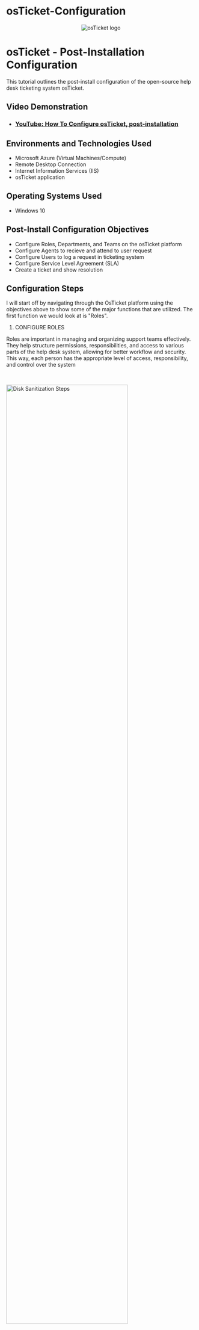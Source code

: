 # osTicket-Configuration
<p align="center">
<img src="https://i.imgur.com/Clzj7Xs.png" alt="osTicket logo"/>
</p>

<h1>osTicket - Post-Installation Configuration</h1>
This tutorial outlines the post-install configuration of the open-source help desk ticketing system osTicket.<br />


<h2>Video Demonstration</h2>

- ### [YouTube: How To Configure osTicket, post-installation](https://www.youtube.com)

<h2>Environments and Technologies Used</h2>

- Microsoft Azure (Virtual Machines/Compute)
- Remote Desktop Connection
- Internet Information Services (IIS)
- osTicket application

<h2>Operating Systems Used </h2>

- Windows 10</b>

<h2>Post-Install Configuration Objectives</h2>

- Configure Roles, Departments, and Teams on the osTicket platform
- Configure Agents to recieve and attend to user request
- Configure Users to log a request in ticketing system
- Configure Service Level Agreement (SLA) 
- Create a ticket and show resolution

<h2>Configuration Steps</h2>
<p>
I will start off by navigating through the OsTicket platform using the objectives above to show some of the major functions that are utilized. The first function we would look at is "Roles".

1. CONFIGURE ROLES
  
Roles are important in managing and organizing support teams effectively. They help structure permissions, responsibilities, and access to various parts of the help desk system, allowing for better workflow and security. This way, each person has the appropriate level of access, responsibility, and control over the system
</p>
<br />

<p>
<img src="https://i.imgur.com/U468XX0.png" height="80%" width="80%" alt="Disk Sanitization Steps"/>
</p>
<p>
To create a Role, navigate to the "Admin Panel" tab at the top right corner, go on to click on "Agents" > "Roles" > "Add New Role"
We'll call the role we are creating "Supreme User"
</p>
<br />

<p>
<img src="https://i.imgur.com/MjIH0Ge.png" height="80%" width="80%" alt="Disk Sanitization Steps"/>
</p>
<p>
Navigate to "Tickets" and "Tasks" tab. For the purpose of having seamless explaination of osTicket usage, I'll assign all permissions to the role being created. (NOTE: This is not standard practice, except it is required by the organisational policies). Once that is done, click "Add role" to create the role
</p>
<br />

<p>
2. CONFIGURE DEPARTMENTS

The department to be created is the SysAdmin department. This department is responsible for managing anfd maintaining the IT infrastructure for an organization. They would set up and maintain servers, set up and maintain user accounts, monitor cybersecurity threats, respond to IT issues and troubleshooting system problems
</p>
<br />

<p>
<img src="https://i.imgur.com/Df7TECp.png" height="80%" width="80%" alt="Disk Sanitization Steps"/>
</p>
<p>
Lorem ipsum dolor sit amet, consectetur adipiscing elit, sed do eiusmod tempor incididunt ut labore et dolore magna aliqua. Ut enim ad minim veniam, quis nostrud exercitation ullamco laboris nisi ut aliquip ex ea commodo consequat. Duis aute irure dolor in reprehenderit in voluptate velit esse cillum dolore eu fugiat nulla pariatur.
</p>
<br />

